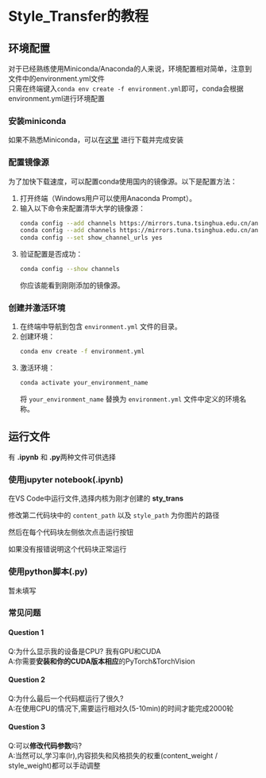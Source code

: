 # Style_Transfer的教程
## 环境配置
对于已经熟练使用Miniconda/Anaconda的人来说，环境配置相对简单，注意到文件中的environment.yml文件  
只需在终端键入```conda env create -f environment.yml```即可，conda会根据environment.yml进行环境配置

### 安装miniconda
如果不熟悉Miniconda，可以在[这里](https://mirrors.tuna.tsinghua.edu.cn/anaconda/miniconda/) 进行下载并完成安装

### 配置镜像源
为了加快下载速度，可以配置conda使用国内的镜像源。以下是配置方法：

1. 打开终端（Windows用户可以使用Anaconda Prompt）。
2. 输入以下命令来配置清华大学的镜像源：
    ```sh
    conda config --add channels https://mirrors.tuna.tsinghua.edu.cn/anaconda/pkgs/free/
    conda config --add channels https://mirrors.tuna.tsinghua.edu.cn/anaconda/pkgs/main/
    conda config --set show_channel_urls yes
    ```
3. 验证配置是否成功：
    ```sh
    conda config --show channels
    ```
    你应该能看到刚刚添加的镜像源。

### 创建并激活环境
1. 在终端中导航到包含 `environment.yml` 文件的目录。
2. 创建环境：
    ```sh
    conda env create -f environment.yml
    ```
3. 激活环境：
    ```sh
    conda activate your_environment_name
    ```
    将 `your_environment_name` 替换为 `environment.yml` 文件中定义的环境名称。

## 运行文件
有 **.ipynb** 和 **.py**两种文件可供选择  
### 使用jupyter notebook(.ipynb)
在VS Code中运行文件,选择内核为刚才创建的 **sty_trans**  

修改第二代码块中的 `content_path` 以及 `style_path` 为你图片的路径

然后在每个代码块左侧依次点击运行按钮  

如果没有报错说明这个代码块正常运行  

### 使用python脚本(.py)

暂未填写

### 常见问题  


#### Question 1
Q:为什么显示我的设备是CPU? 我有GPU和CUDA  
A:你需要**安装和你的CUDA版本相应**的PyTorch&TorchVision

#### Question 2
Q:为什么最后一个代码框运行了很久?  
A:在使用CPU的情况下,需要运行相对久(5-10min)的时间才能完成2000轮

#### Question 3
Q:可以**修改代码参数**吗?  
A:当然可以,学习率(lr),内容损失和风格损失的权重(content_weight / style_weight)都可以手动调整
